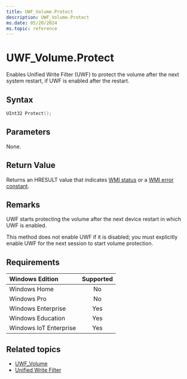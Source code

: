 ```yaml
---
title: UWF_Volume.Protect
description: UWF_Volume.Protect
ms.date: 05/20/2024
ms.topic: reference
---
```


# UWF_Volume.Protect

Enables Unified Write Filter (UWF) to protect the volume after the next system restart, if UWF is enabled after the restart.

## Syntax

```powershell
UInt32 Protect();
```

## Parameters

None.

## Return Value

Returns an HRESULT value that indicates [WMI status](/windows/win32/wmisdk/wmi-non-error-constants) or a [WMI error constant](/windows/win32/wmisdk/wmi-error-constants).

## Remarks

UWF starts protecting the volume after the next device restart in which UWF is enabled.

This method does not enable UWF if it is disabled; you must explicitly enable UWF for the next session to start volume protection.

## Requirements

| Windows Edition        | Supported |
|:-----------------------|:---------:|
| Windows Home           | No        |
| Windows Pro            | No        |
| Windows Enterprise     | Yes       |
| Windows Education      | Yes       |
| Windows IoT Enterprise | Yes       |

## Related topics

- [UWF_Volume](uwf-volume.md)
- [Unified Write Filter]( index.md)
